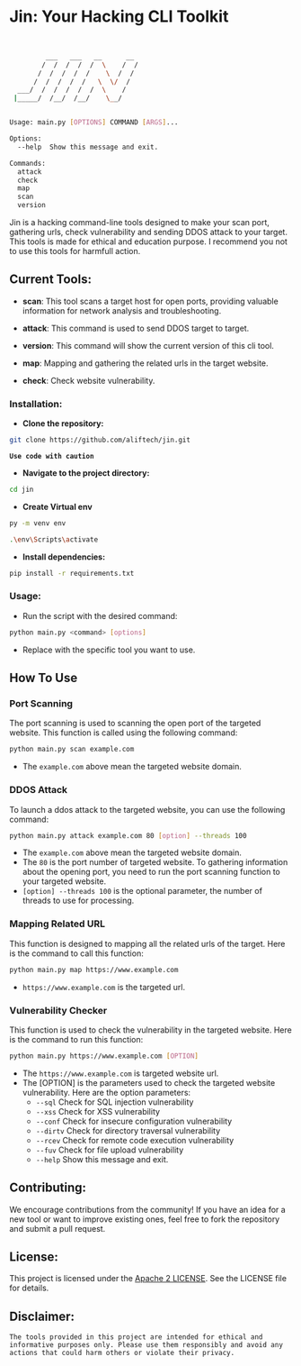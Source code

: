 # Jin: Your Hacking CLI Toolkit

```bash


         ___   ___   __      __
        /  /  /  /  /  \    /  /
       /  /  /  /  /    \  /  /
      /  /  /  /  /   \  \/  /
  ___/  /  /  /  /  /  \    /
 |_____/  /__/  /__/    \__/


Usage: main.py [OPTIONS] COMMAND [ARGS]...

Options:
  --help  Show this message and exit.

Commands:
  attack
  check
  map
  scan
  version

```

Jin is a hacking command-line tools designed to make your scan port, gathering urls, check vulnerability and sending DDOS attack to your target. This tools is made for ethical and education purpose. I recommend you not to use this tools for harmfull action.

## **Current Tools:**

- **scan**: This tool scans a target host for open ports, providing valuable information for network analysis and troubleshooting.

- **attack**: This command is used to send DDOS target to target.

- **version**: This command will show the current version of
  this cli tool.

- **map**: Mapping and gathering the related urls in the target website.

- **check**: Check website vulnerability.

### **Installation:**

- **Clone the repository:**

```Bash
git clone https://github.com/aliftech/jin.git
```

**`Use code with caution`**

- **Navigate to the project directory:**

```Bash
cd jin
```

- **Create Virtual env**

```bash
py -m venv env
```

```bash
.\env\Scripts\activate
```

- **Install dependencies:**

```Bash
pip install -r requirements.txt
```

### **Usage:**

- Run the script with the desired command:

```Bash
python main.py <command> [options]
```

- Replace <command> with the specific tool you want to use.

## **How To Use**

### **Port Scanning**

The port scanning is used to scanning the open port of the targeted website. This function is called using the following command:

```bash
python main.py scan example.com
```

- The `example.com` above mean the targeted website domain.

### **DDOS Attack**

To launch a ddos attack to the targeted website, you can use the following command:

```bash
python main.py attack example.com 80 [option] --threads 100
```

- The `example.com` above mean the targeted website domain.
- The `80` is the port number of targeted website. To gathering information about the opening port, you need to run the port scanning function to your targeted website.
- `[option] --threads 100` is the optional parameter, the number of threads to use for processing.

### **Mapping Related URL**

This function is designed to mapping all the related urls of the target. Here is the command to call this function:

```bash
python main.py map https://www.example.com
```

- `https://www.example.com` is the targeted url.

### **Vulnerability Checker**

This function is used to check the vulnerability in the targeted website. Here is the command to run this function:

```bash
python main.py https://www.example.com [OPTION]
```

- The `https://www.example.com` is targeted website url.
- The [OPTION] is the parameters used to check the targeted website vulnerability. Here are the option parameters:
  - `--sql` Check for SQL injection vulnerability
  - `--xss` Check for XSS vulnerability
  - `--conf` Check for insecure configuration vulnerability
  - `--dirtv` Check for directory traversal vulnerability
  - `--rcev` Check for remote code execution vulnerability
  - `--fuv` Check for file upload vulnerability
  - `--help` Show this message and exit.

## **Contributing:**

We encourage contributions from the community! If you have an idea for a new tool or want to improve existing ones, feel free to fork the repository and submit a pull request.

## **License:**

This project is licensed under the [Apache 2 LICENSE](LICENSE). See the LICENSE file for details.

## **Disclaimer:**

`The tools provided in this project are intended for ethical and informative purposes only. Please use them responsibly and avoid any actions that could harm others or violate their privacy.`
